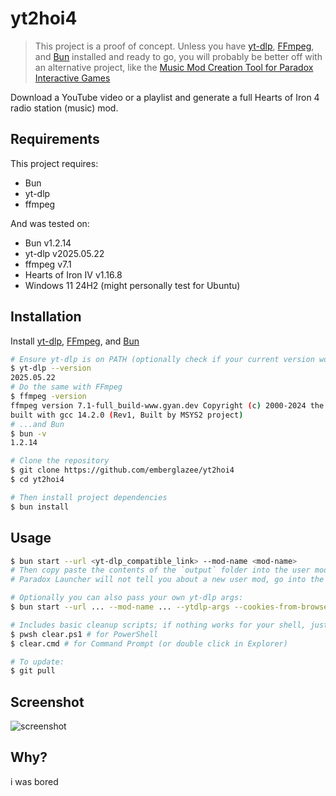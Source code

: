 # yt2hoi4

> This project is a proof of concept. Unless you have [yt-dlp](https://github.com/yt-dlp/yt-dlp), [FFmpeg](https://ffmpeg.org), and [Bun](https://bun.sh) installed and ready to go, you will probably be better off with an alternative project, like the [Music Mod Creation Tool for Paradox Interactive Games](https://runite-drill.github.io/music-mod-creation-tool)

Download a YouTube video or a playlist and generate a full Hearts of Iron 4 radio station (music) mod.

## Requirements

This project requires:
- Bun
- yt-dlp
- ffmpeg

And was tested on:
- Bun v1.2.14
- yt-dlp v2025.05.22
- ffmpeg v7.1
- Hearts of Iron IV v1.16.8
- Windows 11 24H2 (might personally test for Ubuntu)

## Installation

Install [yt-dlp](https://github.com/yt-dlp/yt-dlp?tab=readme-ov-file#installation), [FFmpeg](https://ffmpeg.org/download.html), and [Bun](https://bun.sh)

```bash
# Ensure yt-dlp is on PATH (optionally check if your current version works with YouTube right now; regular updates recommended)
$ yt-dlp --version
2025.05.22
# Do the same with FFmpeg
$ ffmpeg -version
ffmpeg version 7.1-full_build-www.gyan.dev Copyright (c) 2000-2024 the FFmpeg developers
built with gcc 14.2.0 (Rev1, Built by MSYS2 project)
# ...and Bun
$ bun -v
1.2.14

# Clone the repository
$ git clone https://github.com/emberglazee/yt2hoi4
$ cd yt2hoi4

# Then install project dependencies
$ bun install
```

## Usage

```bash
$ bun start --url <yt-dlp_compatible_link> --mod-name <mod-name>
# Then copy paste the contents of the `output` folder into the user mods folder (on Windows its `Documents\Paradox Interactive\Hearts of Iron IV\mods)
# Paradox Launcher will not tell you about a new user mod, go into the mod list yourself and select the mod for a playset

# Optionally you can also pass your own yt-dlp args:
$ bun start --url ... --mod-name ... --ytdlp-args --cookies-from-browser firefox --proxy socks5://localhost:1080 ...

# Includes basic cleanup scripts; if nothing works for your shell, just delete the `output` and `downloads` folders
$ pwsh clear.ps1 # for PowerShell
$ clear.cmd # for Command Prompt (or double click in Explorer)

# To update:
$ git pull
```
## Screenshot

![screenshot](https://github.com/user-attachments/assets/e26f222a-966c-435c-a41b-cf78787fb7ed)

## Why?

i was bored

